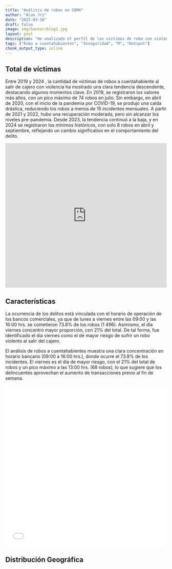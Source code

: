 ```yaml
---
title: "Análisis de robos en CDMX"
author: "Alan Jrz"
date: "2025-03-16"
draft: false
image: img/banner/blog1.jpg
layout: post
description: "He analizado el perfil de las víctimas de robo con violencia a cuentahabientes al salir de los cajeros automáticos. Me he enfocado en la cantidad de víctimas, su edad y sexo, así como en los horarios y lugares donde ocurren con mayor frecuencia. También identifiqué cuáles son los cajeros y las instituciones bancarias con mayor riesgo, debido a su proximidad a zonas con alta concentración de robos."
tags: ["Robo a cuentahabientes", "Inseguridad", "R", "Hotspot"]
chunk_output_type: inline
---
```

## Total de víctimas

Entre 2019 y 2024 , la cantidad de víctimas de robos a cuentahabiente al
salir de cajero con violencia ha mostrado una clara tendencia
descendente, destacando algunos momentos clave. En 2019, se registraron
los valores más altos, con un pico máximo de 74 robos en julio. Sin
embargo, en abril de 2020, con el inicio de la pandemia por COVID-19, se
produjo una caída drástica, reduciendo los robos a menos de 15
incidentes mensuales. A partir de 2021 y 2022, hubo una recuperación
moderada, pero sin alcanzar los niveles pre-pandemia. Desde 2023, la
tendencia continuó a la baja, y en 2024 se registraron los mínimos
históricos, con solo 8 robos en abril y septiembre, reflejando un cambio
significativo en el comportamiento del delito.

<iframe title="Robos a cuentahabiente saliendo del cajero" aria-label="Interactive line chart" id="datawrapper-chart-WQyVk" src="https://datawrapper.dwcdn.net/WQyVk/2/" scrolling="no" frameborder="0" style="width: 100%; min-width: 100% !important; border: none;" height="450" data-external="1">
</iframe>

## Características

La ocurrencia de los delitos está vinculada con el horario de operación
de los bancos comerciales, ya que de lunes a viernes entre las 09:00 y
las 16:00 hrs. se cometieron 73.8% de los robos (1 496). Asimismo, el
día viernes concentró mayor proporción, con 21% del total. De tal forma,
fue identificado el día viernes como el de mayor riesgo de sufrir un
robo violento al salir del cajero.

El análisis de robos a cuentahabientes muestra una clara concentración
en horario bancario (09:00 a 16:00 hrs.), donde ocurre el 73.8% de los
incidentes. El viernes es el día de mayor riesgo, con el 21% del total
de robos y un pico máximo a las 13:00 hrs. (68 robos), lo que sugiere
que los delincuentes aprovechan el aumento de transacciones previo al
fin de semana.

<iframe src="/js/G2.html" width="100%" height="500px" style="border: none; overflow: hidden; display: block;></iframe>

Las características de las víctimas señalan que los cuentahabientes
entre 30 y 39 años de edad fueron los de mayor riesgo, en especial los
hombres ya que 32.4% de las víctimas de se situaron en ese rango de
edad, al igual que 28.7% de las mujeres. A medida que aumenta la edad,
la proporción de víctimas disminuye, siendo menor en los grupos de 50 a
59 años y 60 y más, lo que sugiere que los delincuentes prefieren atacar
a personas en edad productiva. Es importante mencionar que, del total de
víctimas, 7 de cada 10 fueron hombres, lo que remarca el riesgo
enfrentado.

<iframe title="Distribución de víctimas por rango de edad y sexo" aria-label="Gráfico de rangos" id="datawrapper-chart-KRbX1" src="https://datawrapper.dwcdn.net/KRbX1/4/" scrolling="no" frameborder="0" style="width: 100%; min-width: 100% !important; border: none;" height="400" data-external="1">
</iframe>

## Distribución Geográfica

<iframe src="/js/M1.html" width="100%" height="500px" style="border: none; overflow: hidden; display: block;></iframe>